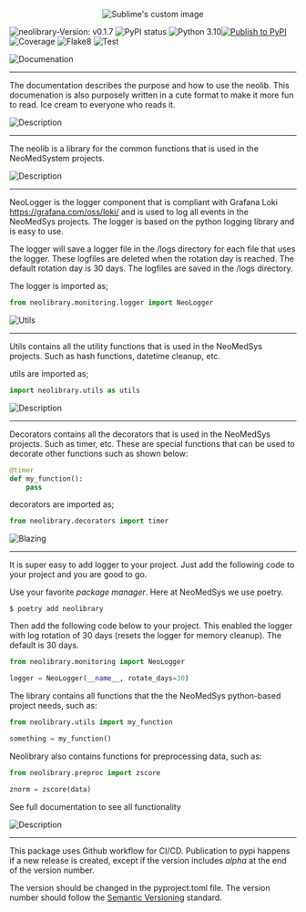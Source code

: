 

<p align="center">
  <img src="./images/neolib.png" alt="Sublime's custom image"/>
</p>

![neolibrary-Version: v0.1.7](https://img.shields.io/badge/neolibrary-v0.1.7-informational?style=flat-square)
![PyPI status](https://img.shields.io/pypi/status/ansicolortags.svg)
![Python 3.10](https://img.shields.io/badge/python-3.10.0-blue.svg)[![Publish to PyPI](https://github.com/NeoMedSys/neolibrary/actions/workflows/pippackaging.yml/badge.svg?branch=main&event=push)](https://github.com/NeoMedSys/neolibrary/actions/workflows/pippackaging.yml)
![Coverage](./badges/rt-coverage-badge.svg)
![Flake8](./badges/rt-flake8-badge.svg)
![Test](./badges/rt-tests-badge.svg)

![Documenation](./images/documentation.png)

---

The documentation describes the purpose and how to use the neolib. This documenation is also purposely written in a cute format to make it more fun to read. Ice cream to everyone who reads it.


![Description](./images/description.png)

---

The neolib is a library for the common functions that is used in the NeoMedSystem projects.

![Description](./images/neologger.png)

---

NeoLogger is the logger component that is compliant with Grafana Loki https://grafana.com/oss/loki/ and is used to log all events in the NeoMedSys projects. The logger is based on the python logging library and is easy to use.

The logger will save a logger file in the /logs directory for each file that uses the logger. These logfiles are deleted when the rotation day is reached. The default rotation day is 30 days. The logfiles are saved in the /logs directory.

The logger is imported as;

```python
from neolibrary.monitoring.logger import NeoLogger
```

![Utils](./images/utils.png)

---

Utils contains all the utility functions that is used in the NeoMedSys projects. Such as hash functions, datetime cleanup, etc.

utils are imported as;

```python
import neolibrary.utils as utils
```

![Description](./images/decorators.png)

---

Decorators contains all the decorators that is used in the NeoMedSys projects. Such as timer, etc. These are special functions that can be used to decorate other functions such as shown below:

```python
@timer
def my_function():
    pass
```

decorators are imported as;

```python
from neolibrary.decorators import timer
```

![Blazing](./images/blazing.png)

---

It is super easy to add logger to your project. Just add the following code to your project and you are good to go.

Use your favorite *package manager*. Here at NeoMedSys we use poetry.
```shell
$ poetry add neolibrary
```

Then add the following code below to your project. This enabled the logger with log rotation of 30 days (resets the logger for memory cleanup). The default is 30 days.

```python
from neolibrary.monitoring import NeoLogger

logger = NeoLogger(__name__, rotate_days=30)
```


The library contains all functions that the the NeoMedSys python-based project needs, such as:

```python
from neolibrary.utils import my_function

something = my_function()
```

Neolibrary also contains functions for preprocessing data, such as:

```python
from neolibrary.preproc import zscore

znorm = zscore(data)
```

See full documentation to see all functionality


![Description](./images/workflow.png)

---

This package uses Github workflow for CI/CD. Publication to pypi happens if a new release is created, except if the version includes *alpha* at the end of the version number. 

The version should be changed in the pyproject.toml file. The version number should follow the [Semantic Versioning](https://semver.org/) standard.
